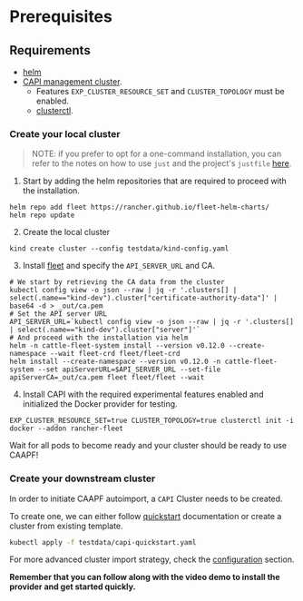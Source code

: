 # Prerequisites

## Requirements

- [helm](https://helm.sh/)
- [CAPI management cluster](https://cluster-api.sigs.k8s.io/).
    - Features `EXP_CLUSTER_RESOURCE_SET` and `CLUSTER_TOPOLOGY` must be enabled.
    - [clusterctl](https://cluster-api.sigs.k8s.io/user/quick-start.html?highlight=clusterctl#install-clusterctl).

### Create your local cluster

> NOTE: if you prefer to opt for a one-command installation, you can refer to the notes on how to use `just` and the project's `justfile` [here](../05_developers/02_development.md#create-a-local-development-environment).

1. Start by adding the helm repositories that are required to proceed with the installation.
```
helm repo add fleet https://rancher.github.io/fleet-helm-charts/
helm repo update
```
2. Create the local cluster
```
kind create cluster --config testdata/kind-config.yaml
```
3. Install [fleet](https://github.com/rancher/fleet) and specify the `API_SERVER_URL` and CA.
```
# We start by retrieving the CA data from the cluster
kubectl config view -o json --raw | jq -r '.clusters[] | select(.name=="kind-dev").cluster["certificate-authority-data"]' | base64 -d > _out/ca.pem
# Set the API server URL
API_SERVER_URL=`kubectl config view -o json --raw | jq -r '.clusters[] | select(.name=="kind-dev").cluster["server"]'`
# And proceed with the installation via helm
helm -n cattle-fleet-system install --version v0.12.0 --create-namespace --wait fleet-crd fleet/fleet-crd
helm install --create-namespace --version v0.12.0 -n cattle-fleet-system --set apiServerURL=$API_SERVER_URL --set-file apiServerCA=_out/ca.pem fleet fleet/fleet --wait
```
4. Install CAPI with the required experimental features enabled and initialized the Docker provider for testing.
```
EXP_CLUSTER_RESOURCE_SET=true CLUSTER_TOPOLOGY=true clusterctl init -i docker --addon rancher-fleet
```

Wait for all pods to become ready and your cluster should be ready to use CAAPF!

### Create your downstream cluster

In order to initiate CAAPF autoimport, a `CAPI` Cluster needs to be created.

To create one, we can either follow [quickstart](https://cluster-api.sigs.k8s.io/user/quick-start#initialization-for-common-providers) documentation or create a cluster from existing template.

```bash
kubectl apply -f testdata/capi-quickstart.yaml
```

For more advanced cluster import strategy, check the [configuration](../02_getting_started/02_configuration.md) section.

**Remember that you can follow along with the video demo to install the provider and get started quickly.**

<script src="https://asciinema.org/a/659626.js" id="asciicast-659626" async="true"></script>
